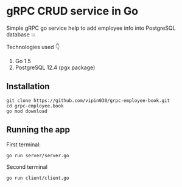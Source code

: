 # gRPC CRUD service in Go

Simple gRPC go service help to add employee info into PostgreSQL database :boom:

Technologies used :point_down:
1. Go 1.5
2. PostgreSQL 12.4 (pgx package)

## Installation

```
git clone https://github.com/vipin030/grpc-employee-book.git
cd grpc-employee.book
go mod download
```

## Running the app

First terminal:
```
go run server/server.go
```
Second terminal
```
go run client/client.go
```
